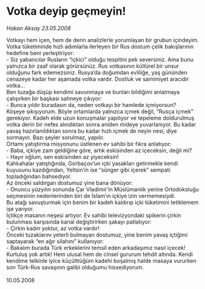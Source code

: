 # Votka deyip geçmeyin!

*Hakan Aksay 23.05.2008*

<div class="taraf_structure_2col_1zq">
<div class="margen_n">



 <p>Votkayı hem içen, hem de derin analizlerle yorumlayan bir grubun içindeyim. Votka tüketiminde hızlı adımlarla ilerleyen bir Rus dostum çelik bakışlarının hedefine beni yerleştiriyor:<br/>
- Siz yabancılar Rusların “içkici” olduğu tespitini pek seversiniz. Ama bunu yalnızca bir zaaf olarak görürsünüz. Rus votkasının kültürel bir unsur olduğunu fark edemezsiniz. Rusya’da doğumdan evliliğe, yaş gününden cenazeye kadar her aşamada votka vardır. Dostluk ve samimiyet aracıdır votka...<br/>
Ben tuzağa düşüp kendimi savunmaya ve bunları bildiğimi anlatmaya çalışırken bir başkası sahneye çıkıyor:<br/>
- Bunca yıldır buradasın da, neden votkayı bir hamlede içmiyorsun?<br/>
Köşeye sıkışıyorum. Böyle ortamlarda yalnızca içmek değil, “Rusça içmek” gerekiyor. Kadeh elde uzun konuşmalar yapılıyor ve tepeleme doldurulmuş votka derin bir nefes alındıktan sonra aniden mideye yuvarlanıyor. Bu kadar yavaş hazırlanıldıktan sonra bu kadar hızlı içmek de neyin nesi, diye sormayın. Bazı şeyler sorulmaz, yapılır.<br/>
Ortamı yatıştırma misyonunu üstlenen ev sahibi bir fıkra anlatıyor:<br/>
- Baba, içkiye zam geldiğine göre, artık eskisinden az içeceksin, değil mi?<br/>
- Hayır oğlum, sen eskisinden az yiyeceksin!<br/>
Kahkahalar yatıştığında, Gorbaçov’un içki yasakları getirmekle kendi kuyusunu kazdığından, Yeltsin’in ise “sünger gibi içerek” sempati topladığından bahsediyor. <br/>
Az önceki saldırgan dostumuz yine bana dönüyor:<br/>
- Onuncu yüzyılın sonunda Çar Vladimir’in Müslümanlık yerine Ortodoksluğu seçmesinin nedenlerinden biri de İslam’ın içkiye izin vermemesiydi.<br/>
Bu atağı savuşturmak için benim bir kadeh kaldırıp içki tüketimini tetiklemem işe yarıyor.<br/>
İçtikçe masanın neşesi artıyor. Ev sahibi televizyondaki spikerin çirkin bulunması karşısında kanal değiştirirken şakayı patlatıyor:<br/>
- Çirkin kadın yoktur, az votka vardır!<br/>
Önceki tuzaklarını yeterli bulmayan dostumuz, yine benim yavaş içtiğimi saptayarak “en ağır silahını” kullanıyor:<br/>
- Bakalım burada Türk erkeklerini temsil eden arkadaşımız nasıl içecek!<br/>
Kurtuluş yok artık! Hem ulusal hem de cinsel gururum tehdit altında. Kendi kendime telkinle iyice küçülttüğüm kadehi boşalmış halde masaya vururken son Türk-Rus savaşının galibi olduğumu hissediyorum.<br/>
<br/>
10.05.2008</p>
<br/>
<br/>
<br/>



<br/>


<div id="taraf_not">
</div>

</div>


</div>
